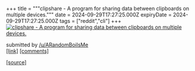+++
title = """clipshare - A program for sharing data between clipboards on multiple devices."""
date = 2024-09-29T17:27:25.000Z
expiryDate = 2024-09-29T17:27:25.000Z
tags = ["reddit","cli"]
+++
[![clipshare - A program for sharing data between clipboards on multiple devices.](https://external-preview.redd.it/y851XWUIZ50QsuHCeaQKLPDC8PjTf63OIrg6z1g4HyM.jpg?width=640&crop=smart&auto=webp&s=f45a9c8e23f270d1e52dbdae2737128290279690 "clipshare - A program for sharing data between clipboards on multiple devices.")](https://www.reddit.com/r/commandline/comments/1fs9p8h/clipshare_a_program_for_sharing_data_between/)

submitted by [/u/ARandomBoiIsMe](https://www.reddit.com/user/ARandomBoiIsMe)  
[\[link\]](https://github.com/ARandomBoiIsMe/clipshare) [\[comments\]](https://www.reddit.com/r/commandline/comments/1fs9p8h/clipshare_a_program_for_sharing_data_between/)

[[source]](https://www.reddit.com/r/commandline/comments/1fs9p8h/clipshare_a_program_for_sharing_data_between/)
